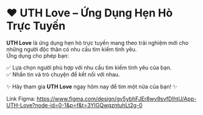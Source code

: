 # ❤️ UTH Love – Ứng Dụng Hẹn Hò Trực Tuyến

**UTH Love** là ứng dụng hẹn hò trực tuyến mang theo trải nghiệm mới cho những người độc thân có nhu cầu tìm kiếm tình yêu.  
Ứng dụng cho phép bạn:  

✅ Lựa chọn người phù hợp với nhu cầu tìm kiếm tình yêu của bạn.  
✅ Nhắn tin và trò chuyện để kết nối với nhau.  

✨ Hãy tham gia **UTH Love** ngay hôm nay để tìm một nửa của bạn! ✨  

Link Figma: https://www.figma.com/design/gv5ybhFJEr8wv9svfDlhtU/App-UTH-Love?node-id=0-1&p=f&t=3YIGQwqzntuhLt2g-0

